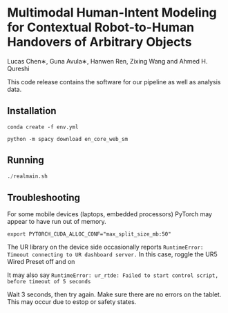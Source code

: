 # Multimodal Human-Intent Modeling for Contextual Robot-to-Human Handovers of Arbitrary Objects

Lucas Chen∗, Guna Avula∗, Hanwen Ren, Zixing Wang and Ahmed H. Qureshi

This code release contains the software for our pipeline as well as analysis data. 

## Installation

`conda create -f env.yml`

`python -m spacy download en_core_web_sm`

## Running
```python
./realmain.sh
```

## Troubleshooting

For some mobile devices (laptops, embedded processors) PyTorch may appear to have run out of memory.
```
export PYTORCH_CUDA_ALLOC_CONF="max_split_size_mb:50"
```

The UR library on the device side occasionally reports `RuntimeError: Timeout connecting to UR dashboard server.`
In this case, roggle the UR5 Wired Preset off and on

It may also say `RuntimeError: ur_rtde: Failed to start control script, before timeout of 5 seconds`

Wait 3 seconds, then try again. Make sure there are no errors on the tablet. This may occur due to estop or safety states.
